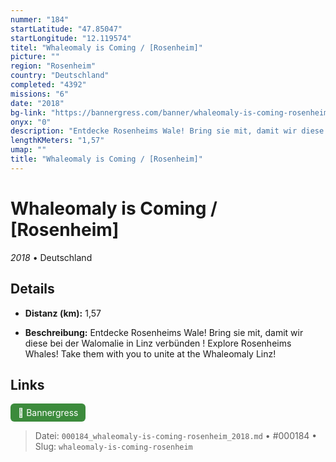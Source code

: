 ```yaml
---
nummer: "184"
startLatitude: "47.85047"
startLongitude: "12.119574"
titel: "Whaleomaly is Coming / [Rosenheim]"
picture: ""
region: "Rosenheim"
country: "Deutschland"
completed: "4392"
missions: "6"
date: "2018"
bg-link: "https://bannergress.com/banner/whaleomaly-is-coming-rosenheim-f13a"
onyx: "0"
description: "Entdecke Rosenheims Wale! Bring sie mit, damit wir diese bei der Walomalie in Linz verbünden !\nExplore Rosenheims Whales! Take them with you to unite at the Whaleomaly Linz!"
lengthKMeters: "1,57"
umap: ""
title: "Whaleomaly is Coming / [Rosenheim]"
---
```

# Whaleomaly is Coming / [Rosenheim]

*2018* • Deutschland



## Details
- **Distanz (km):** 1,57



- **Beschreibung:** Entdecke Rosenheims Wale! Bring sie mit, damit wir diese bei der Walomalie in Linz verbünden !
Explore Rosenheims Whales! Take them with you to unite at the Whaleomaly Linz!


## Links
<div style="margin-top: 0.5em;">
<a href="https://bannergress.com/banner/whaleomaly-is-coming-rosenheim-f13a" target="_blank" style="display:inline-block;margin-right:8px;padding:6px 12px;background-color:#3c8b3c;color:white;text-decoration:none;border-radius:6px;">🔗 Bannergress</a>

</div>


> Datei: `000184_whaleomaly-is-coming-rosenheim_2018.md` • #000184 • Slug: `whaleomaly-is-coming-rosenheim`
